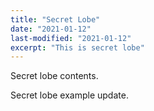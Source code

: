 ```yaml
---
title: "Secret Lobe"
date: "2021-01-12"
last-modified: "2021-01-12"
excerpt: "This is secret lobe"
---
```


Secret lobe contents.

Secret lobe example update.